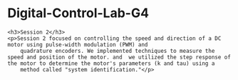 # Digital-Control-Lab-G4

    <h3>Session 2</h3>
    <p>Session 2 focused on controlling the speed and direction of a DC motor using pulse-width modulation (PWM) and
        quadrature encoders. We implemented techniques to measure the speed and position of the motor. and  we utilized the step response of the motor to determine the motor's parameters (k and tau) using a
        method called "system identification."</p>
